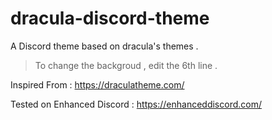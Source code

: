 # dracula-discord-theme
A Discord theme based on dracula's themes .
> To change the backgroud , edit the 6th line .

Inspired From : https://draculatheme.com/

Tested on Enhanced Discord : https://enhanceddiscord.com/
